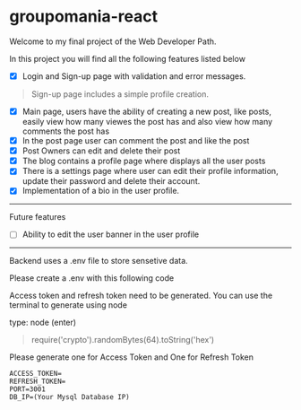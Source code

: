 # groupomania-react

Welcome to my final project of the Web Developer Path.

In this project you will find all the following features listed below

- [x] Login and Sign-up page with validation and error messages.
> Sign-up page includes a simple profile creation.
- [x] Main page, users have the ability of creating a new post, like posts, easily view how many viewes the post has and also view how many comments the post has
- [x] In the post page user can comment the post and like the post
- [x] Post Owners can edit and delete their post
- [x] The blog contains a profile page where displays all the user posts
- [x] There is a settings page where user can edit their profile information, update their password and delete their account.
- [x] Implementation of a bio in the user profile.

---
Future features 

- [ ] Ability to edit the user banner in the user profile

---
Backend uses a .env file to store sensetive data.

Please create a .env with this following code

Access token and refresh token need to be generated. You can use the terminal to generate using node

type: node (enter)

> require('crypto').randomBytes(64).toString('hex')

Please generate one for Access Token and One for Refresh Token
```
ACCESS_TOKEN=
REFRESH_TOKEN=
PORT=3001
DB_IP=(Your Mysql Database IP)
